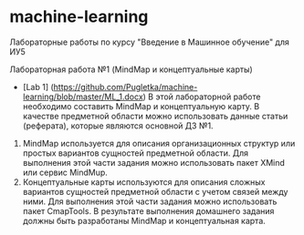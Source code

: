 # machine-learning
Лабораторные работы по курсу "Введение в Машинное обучение" для ИУ5

Лабораторная работа №1 (MindMap и концептуальные карты)
* [Lab 1] (https://github.com/Pugletka/machine-learning/blob/master/ML_1.docx)
В этой лабораторной работе необходимо составить MindMap и концептуальную карту. В качестве предметной области можно использовать данные статьи (реферата), которые являются основной ДЗ №1.
1. MindMap используется для описания организационных структур или простых вариантов сущностей предметной области. Для выполнения этой части задания можно использовать пакет XMind или сервис MindMup.
2. Концептуальные карты используются для описания сложных вариантов сущностей предметной области с учетом связей между ними. Для выполнения этой части задания можно использовать пакет CmapTools.
В результате выполнения домашнего задания должны быть разработаны MindMap и концептуальная карта.

